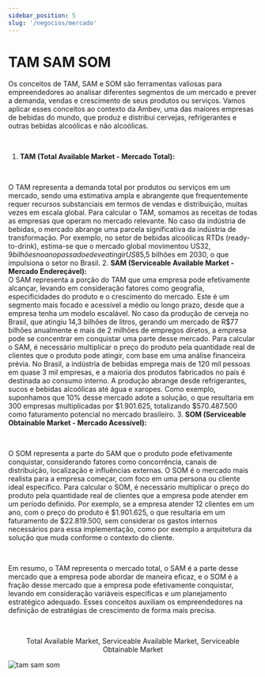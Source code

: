 ```yaml
---
sidebar_position: 5
slug: '/negocios/mercado'
---
```


# TAM SAM SOM

Os conceitos de TAM, SAM e SOM são ferramentas valiosas para empreendedores ao analisar diferentes segmentos de um mercado e prever a demanda, vendas e crescimento de seus produtos ou serviços. Vamos aplicar esses conceitos ao contexto da Ambev, uma das maiores empresas de bebidas do mundo, que produz e distribui cervejas, refrigerantes e outras bebidas alcoólicas e não alcoólicas.

<br/>

1. **TAM (Total Available Market - Mercado Total):**

<br/>

O TAM representa a demanda total por produtos ou serviços em um mercado, sendo uma estimativa ampla e abrangente que frequentemente requer recursos substanciais em termos de vendas e distribuição, muitas vezes em escala global. Para calcular o TAM, somamos as receitas de todas as empresas que operam no mercado relevante. No caso da indústria de bebidas, o mercado abrange uma parcela significativa da indústria de transformação. Por exemplo, no setor de bebidas alcoólicas RTDs (ready-to-drink), estima-se que o mercado global movimentou US$32,9 bilhões no ano passado e deve atingir US$85,5 bilhões em 2030, o que impulsiona o setor no Brasil.
2. **SAM (Serviceable Available Market - Mercado Endereçável):**
<br/>
O SAM representa a porção do TAM que uma empresa pode efetivamente alcançar, levando em consideração fatores como geografia, especificidades do produto e o crescimento do mercado. Este é um segmento mais focado e acessível a médio ou longo prazo, desde que a empresa tenha um modelo escalável. No caso da produção de cerveja no Brasil, que atingiu 14,3 bilhões de litros, gerando um mercado de R$77 bilhões anualmente e mais de 2 milhões de empregos diretos, a empresa pode se concentrar em conquistar uma parte desse mercado.
Para calcular o SAM, é necessário multiplicar o preço do produto pela quantidade real de clientes que o produto pode atingir, com base em uma análise financeira prévia.
No Brasil, a indústria de bebidas emprega mais de 120 mil pessoas em quase 3 mil empresas, e a maioria dos produtos fabricados no país é destinada ao consumo interno. A produção abrange desde refrigerantes, sucos e bebidas alcoólicas até água e xaropes. Como exemplo, suponhamos que 10% desse mercado adote a solução, o que resultaria em 300 empresas multiplicadas por $1.901.625, totalizando $570.487.500 como faturamento potencial no mercado brasileiro.
3. **SOM (Serviceable Obtainable Market - Mercado Acessível):**

<br />

O SOM representa a parte do SAM que o produto pode efetivamente conquistar, considerando fatores como concorrência, canais de distribuição, localização e influências externas. O SOM é o mercado mais realista para a empresa começar, com foco em uma persona ou cliente ideal específico. Para calcular o SOM, é necessário multiplicar o preço do produto pela quantidade real de clientes que a empresa pode atender em um período definido. Por exemplo, se a empresa atender 12 clientes em um ano, com o preço do produto é $1.901.625, o que resultaria em um faturamento de $22.819.500, sem considerar os gastos internos necessários para essa implementação, como por exemplo a arquitetura da solução que muda conforme o contexto do cliente.

<br/>

Em resumo, o TAM representa o mercado total, o SAM é a parte desse mercado que a empresa pode abordar de maneira eficaz, e o SOM é a fração desse mercado que a empresa pode efetivamente conquistar, levando em consideração variáveis específicas e um planejamento estratégico adequado. Esses conceitos auxiliam os empreendedores na definição de estratégias de crescimento de forma mais precisa.

<br/>

<p align="center"> Total Available Market, Serviceable Available Market, Serviceable Obtainable Market </p>

![tam sam som](/img/tamsamsom.png)
